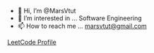 - 👋 Hi, I’m @MarsVtut
- 👀 I’m interested in ... Software Engineering
- 📫 How to reach me ... marsvtut@gmail.com
  
[LeetCode Profile](https://leetcode.com/u/MarsVtut/)
<!---
MarsVtut/MarsVtut is a ✨ special ✨ repository because its `README.md` (this file) appears on your GitHub profile.
You can click the Preview link to take a look at your changes.
--->
